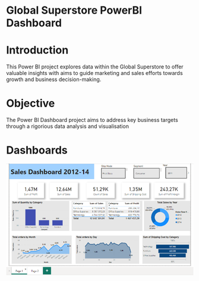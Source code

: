 # **Global Superstore PowerBI Dashboard**

# **Introduction**
This Power BI project explores data within the Global Superstore to offer valuable insights with aims to guide marketing and sales efforts towards growth and business decision-making.

# **Objective**
The Power BI Dashboard project aims to address key business targets through a rigorious data analysis and visualisation

# **Dashboards**
![Sheet 1](https://github.com/PreciousMohale/Power-BI/blob/main/PBI%20Project%201/dashboard%202.png)

